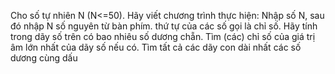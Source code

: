 Cho số tự nhiên N (N<=50). Hãy viết chương trình thực hiện:
Nhập số N, sau đó nhập N số nguyên từ bàn phím. thứ tự của các số gọi là chỉ số.
Hãy tính trong dãy số trên có bao nhiêu số dương chẵn.
Tìm (các) chỉ số của giá trị âm lớn nhất của dãy số nếu có.
Tìm tất cả các dãy con dài nhất các số dương cùng dấu